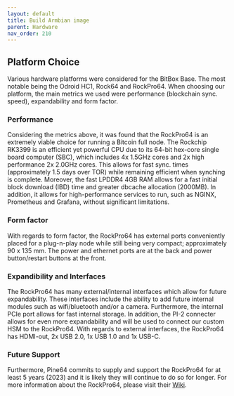 ```yaml
---
layout: default
title: Build Armbian image
parent: Hardware
nav_order: 210
---
```


## Platform Choice
Various hardware platforms were considered for the BitBox Base. The most notable being the Odroid HC1, Rock64 and RockPro64. When choosing our platform, the main metrics we used were performance (blockchain sync. speed), expandability and form factor.

### Performance
Considering the metrics above, it was found that the RockPro64 is an extremely viable choice for running a Bitcoin full node. The Rockchip RK3399 is an efficient yet powerful CPU due to its 64-bit hex-core single board computer (SBC), which includes 4x 1.5GHz cores and 2x high performance 2x 2.0GHz cores. This allows for fast sync. times (approximately 1.5 days over TOR) while remaining efficient when synching is complete. Moreover, the fast LPDDR4 4GB RAM allows for a fast initial block download (IBD) time and greater dbcache allocation (2000MB). In addition, it allows for high-performance services to run, such as NGINX, Prometheus and Grafana, without significant limitations.

### Form factor
With regards to form factor, the RockPro64 has external ports conveniently placed for a plug-n-play node while still being very compact; approximately 90 x 135 mm. The power and ethernet ports are at the back and power button/restart buttons at the front. 

### Expandibility and Interfaces
The RockPro64 has many external/internal interfaces which allow for future expandability. These interfaces include the ability to add future internal modules such as wifi/bluetooth and/or a camera. Furthermore, the internal PCIe port allows for fast internal storage. In addition, the PI-2 connecter allows for even more expandability and will be used to connect our custom HSM to the RockPro64. With regards to external interfaces, the RockPro64 has HDMI-out, 2x USB 2.0, 1x USB 1.0 and 1x USB-C.

### Future Support
Furthermore, Pine64 commits to supply and support the RockPro64 for at least 5 years (2023) and it is likely they will continue to do so for longer. 
For more information about the RockPro64, please visit their [Wiki](https://wiki.pine64.org/index.php/ROCKPro64_Main_Page).
